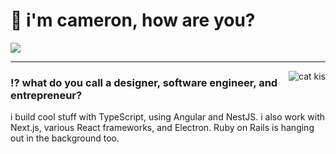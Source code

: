 <h1>👋 i'm cameron, how are you?</h1>
<img src="https://skillicons.dev/icons?i=angular,tailwind,nestjs,prisma,cloudflare,docker,express,ts,py,lua,mongodb,mysql,nextjs,nodejs,react,redis,svelte,workers,ruby,c#,c++,cjava,go&perline=36"/>
<hr/>

<img align="right" src="https://64.media.tumblr.com/f3605f059fddff4d608152d00055b9d5/tumblr_oe2fe1mihd1vdlvpao1_400.gif" alt="cat kis"/>
<h3>⁉️ what do you call a designer, software engineer, and entrepreneur?</h3>

i build cool stuff with TypeScript, using Angular and NestJS. i also work with Next.js, various React frameworks, and Electron. Ruby on Rails is hanging out in the background too.

